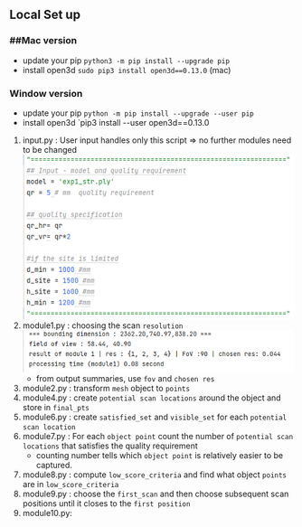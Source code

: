 ## Local Set up 
### ##Mac version
- update your pip `python3 -m pip install --upgrade pip`
- install open3d `sudo pip3 install open3d==0.13.0` (mac)

### Window version
- update your pip `python -m pip install --upgrade --user pip`
- install open3d `pip3 install --user open3d==0.13.0

1. input.py : User input handles only this script => no further modules need to be changed 
![img.png](img.png)
2. module1.py : choosing the scan `resolution`
![img_1.png](img_1.png)
   * from output summaries, use `fov` and `chosen res`
3. module2.py : transform `mesh` object to `points`
4. module4.py : create `potential scan locations` around the object and store in `final_pts`
5. module6.py : create `satisfied_set` and `visible_set` for each `potential scan location`
6. module7.py : For each `object point` count the number of `potential scan locations` that satisfies the quality requirement
   * counting number tells which `object point` is relatively easier to be captured.
7. module8.py : compute `low_score_criteria` and find what object `points` are in `low_score_criteria`
8. module9.py : choose the `first_scan` and then choose subsequent scan positions until it closes to the `first position`
9. module10.py:


